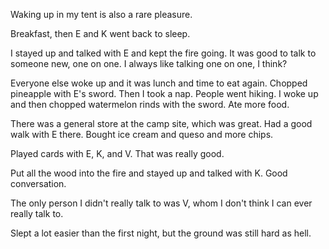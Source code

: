 Waking up in my tent is also a rare pleasure.

Breakfast, then E and K went back to sleep.

I stayed up and talked with E and kept the fire going. It was good to talk to someone new, one on one. I always like talking one on one, I think?

Everyone else woke up and it was lunch and time to eat again. Chopped pineapple with E's sword. Then I took a nap. People went hiking. I woke up and then chopped watermelon rinds with the sword. Ate more food.

There was a general store at the camp site, which was great. Had a good walk with E there. Bought ice cream and queso and more chips.

Played cards with E, K, and V. That was really good.

Put all the wood into the fire and stayed up and talked with K. Good conversation.

The only person I didn't really talk to was V, whom I don't think I can ever really talk to.

Slept a lot easier than the first night, but the ground was still hard as hell.
